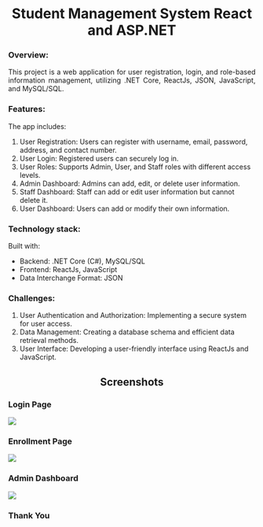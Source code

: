 <h1 align="center">Student Management System React and ASP.NET</h1>

### Overview:

<p align="justify">This project is a web application for user registration, login, and role-based information management, utilizing .NET Core, ReactJs, JSON, JavaScript, and MySQL/SQL.</p>

### Features:
<p>The app includes:</P>

<ol>
  <li>User Registration: Users can register with username, email, password, address, and contact number.</li>
  <li>User Login: Registered users can securely log in.</li>
  <li>User Roles: Supports Admin, User, and Staff roles with different access levels.</li>
  <li>Admin Dashboard: Admins can add, edit, or delete user information.</li>
  <li>Staff Dashboard: Staff can add or edit user information but cannot delete it.</li>
  <li>User Dashboard: Users can add or modify their own information.</li>
</ol>

### Technology stack:
<p>Built with:</P>

<ul>
  <li>Backend: .NET Core (C#), MySQL/SQL</li>
  <li>Frontend: ReactJs, JavaScript</li>
  <li>Data Interchange Format: JSON</li>
 </ul>
 
  ### Challenges:
  
  <ol>
    <li>User Authentication and Authorization: Implementing a secure system for user access.</li>
    <li>Data Management: Creating a database schema and efficient data retrieval methods.</li>
    <li>User Interface: Developing a user-friendly interface using ReactJs and JavaScript.</li>
  </ol>
  
  <h2 align="center">Screenshots</h2>
  
  <h3>Login Page</h3>
  <img src="path/to/login-screenshot.png">
  
  <h3>Enrollment Page</h3>
  <img src="path/to/registration-screenshot.png">
  
  <h3>Admin Dashboard</h3>
  <img src="path/to/admin-dashboard-screenshot.png">
  
  <h3>Thank You</h3>
</html>
